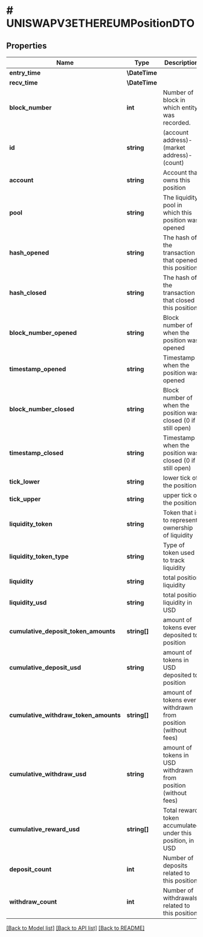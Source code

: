 # # UNISWAPV3ETHEREUMPositionDTO

## Properties

Name | Type | Description | Notes
------------ | ------------- | ------------- | -------------
**entry_time** | **\DateTime** |  | [optional]
**recv_time** | **\DateTime** |  | [optional]
**block_number** | **int** | Number of block in which entity was recorded. | [optional]
**id** | **string** | (account address)-(market address)-(count) | [optional]
**account** | **string** | Account that owns this position | [optional]
**pool** | **string** | The liquidity pool in which this position was opened | [optional]
**hash_opened** | **string** | The hash of the transaction that opened this position | [optional]
**hash_closed** | **string** | The hash of the transaction that closed this position | [optional]
**block_number_opened** | **string** | Block number of when the position was opened | [optional]
**timestamp_opened** | **string** | Timestamp when the position was opened | [optional]
**block_number_closed** | **string** | Block number of when the position was closed (0 if still open) | [optional]
**timestamp_closed** | **string** | Timestamp when the position was closed (0 if still open) | [optional]
**tick_lower** | **string** | lower tick of the position | [optional]
**tick_upper** | **string** | upper tick of the position | [optional]
**liquidity_token** | **string** | Token that is to represent ownership of liquidity | [optional]
**liquidity_token_type** | **string** | Type of token used to track liquidity | [optional]
**liquidity** | **string** | total position liquidity | [optional]
**liquidity_usd** | **string** | total position liquidity in USD | [optional]
**cumulative_deposit_token_amounts** | **string[]** | amount of tokens ever deposited to position | [optional]
**cumulative_deposit_usd** | **string** | amount of tokens in USD deposited to position | [optional]
**cumulative_withdraw_token_amounts** | **string[]** | amount of tokens ever withdrawn from position (without fees) | [optional]
**cumulative_withdraw_usd** | **string** | amount of tokens in USD withdrawn from position (without fees) | [optional]
**cumulative_reward_usd** | **string[]** | Total reward token accumulated under this position, in USD | [optional]
**deposit_count** | **int** | Number of deposits related to this position | [optional]
**withdraw_count** | **int** | Number of withdrawals related to this position | [optional]

[[Back to Model list]](../../README.md#models) [[Back to API list]](../../README.md#endpoints) [[Back to README]](../../README.md)
